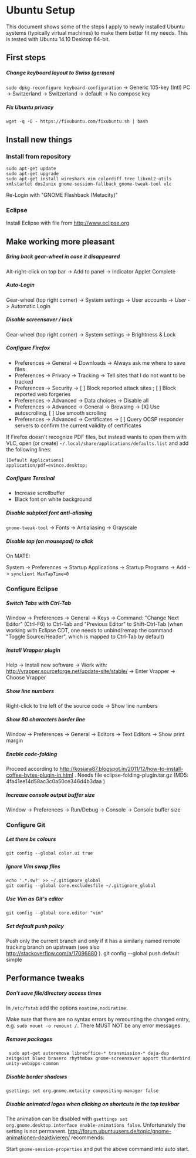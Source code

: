 # Ubuntu Setup

This document shows some of the steps I apply to newly installed Ubuntu systems (typically virtual machines) to make them better fit my needs. This is tested with Ubuntu 14.10 Desktop 64-bit.

## First steps

##### Change keyboard layout to Swiss (german)  
`sudo dpkg-reconfigure keyboard-configuration` -> Generic 105-key (Intl) PC -> Switzerland -> Switzerland -> default -> No compose key

##### Fix Ubuntu privacy
`wget -q -O - https://fixubuntu.com/fixubuntu.sh | bash`

## Install new things

### Install from repository
    sudo apt-get update
    sudo apt-get upgrade
    sudo apt-get install wireshark vim colordiff tree libxml2-utils xmlstarlet dos2unix gnome-session-fallback gnome-tweak-tool vlc

Re-Login with "GNOME Flashback (Metacity)"

### Eclipse

Install Eclipse with file from http://www.eclipse.org

## Make working more pleasant

##### Bring back gear-wheel in case it disappeared
Alt-right-click on top bar -> Add to panel -> Indicator Applet Complete

##### Auto-Login
Gear-wheel (top right corner) -> System settings -> User accounts -> *User* -> Automatic Login

##### Disable screensaver / lock
Gear-wheel (top right corner) -> System settings -> Brightness & Lock

##### Configure Firefox
- Preferences -> General -> Downloads -> Always ask me where to save files
- Preferences -> Privacy -> Tracking -> Tell sites that I do not want to be tracked
- Preferences -> Security -> [ ] Block reported attack sites ; [ ] Block reported web forgeries
- Preferences -> Advanced -> Data choices -> Disable all
- Preferences -> Advanced -> General -> Browsing -> [X] Use autoscrolling, [ ] Use smooth scrolling
- Preferences -> Advanced -> Certificates -> [ ] Query OCSP responder servers to confirm the current validity of certificates

If Firefox doesn't recognize PDF files, but instead wants to open them with VLC, open (or create) `~/.local/share/applications/defaults.list` and add the following lines:

```
[Default Applications]
application/pdf=evince.desktop;
```

##### Configure Terminal
- Increase scrollbuffer
- Black font on white background

##### Disable subpixel font anti-aliasing 
`gnome-tweak-tool` -> Fonts -> Antialiasing -> Grayscale

##### Disable tap (on mousepad) to click

On MATE:

System -> Preferences -> Startup Applications -> Startup Programs -> Add -> `synclient MaxTapTime=0`

### Configure Eclipse

##### Switch Tabs with Ctrl-Tab
Window -> Preferences -> General -> Keys -> Command: "Change Next Editor" (Ctrl-F6) to Ctrl-Tab and "Previous Editor" to Shift-Ctrl-Tab (when working with Eclipse CDT, one needs to unbind/remap the command "Toggle Source/Header", which is mapped to Ctrl-Tab by default)

##### Install Vrapper plugin
Help -> Install new software -> Work with: http://vrapper.sourceforge.net/update-site/stable/ -> Enter
Vrapper -> Choose Vrapper

##### Show line numbers
Right-click to the left of the source code -> Show line numbers

##### Show 80 characters border line
Window -> Preferences -> General -> Editors -> Text Editors -> Show print margin

##### Enable code-folding
Proceed according to http://kosiara87.blogspot.in/2011/12/how-to-install-coffee-bytes-plugin-in.html . Needs file eclipse-folding-plugin.tar.gz (MD5: 4fa41ee14d58ac3c0a50ce346d4b3daa )

##### Increase console output buffer size
Window -> Preferences -> Run/Debug -> Console -> Console buffer size

### Configure Git

##### Let there be colours
    git config --global color.ui true

##### Ignore Vim swap files
    echo '.*.sw?' >> ~/.gitignore_global
    git config --global core.excludesfile ~/.gitignore_global

##### Use Vim as Git's editor
    git config --global core.editor "vim"

##### Set default push policy
Push only the current branch and only if it has a similarly named remote tracking branch on upstream (see also http://stackoverflow.com/a/17096880 ).
    git config --global push.default simple

## Performance tweaks

##### Don't save file/directory access times
In `/etc/fstab` add the options `noatime,nodiratime`.

Make sure that there are no syntax errors by remounting the changed entry, e.g. `sudo mount -o remount /`. There MUST NOT be any error messages.

##### Remove packages
     sudo apt-get autoremove libreoffice-* transmission-* deja-dup zeitgeist bluez brasero rhythmbox gnome-screensaver apport thunderbird unity-webapps-common

##### Disable border shadows
    gsettings set org.gnome.metacity compositing-manager false

##### Disable animated logos when clicking on shortcuts in the top taskbar
The animation can be disabled with `gsettings set org.gnome.desktop.interface enable-animations false`. Unfortunately the setting is not permanent. http://forum.ubuntuusers.de/topic/gnome-animationen-deaktivieren/ recommends:

Start `gnome-session-properties` and put the above command into auto start.
